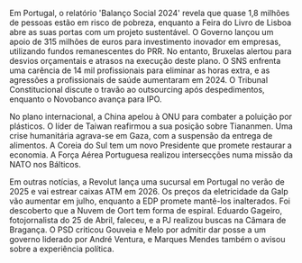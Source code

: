 Em Portugal, o relatório 'Balanço Social 2024' revela que quase 1,8 milhões de pessoas estão em risco de pobreza, enquanto a Feira do Livro de Lisboa abre as suas portas com um projeto sustentável. O Governo lançou um apoio de 315 milhões de euros para investimento inovador em empresas, utilizando fundos remanescentes do PRR. No entanto, Bruxelas alertou para desvios orçamentais e atrasos na execução deste plano. O SNS enfrenta uma carência de 14 mil profissionais para eliminar as horas extra, e as agressões a profissionais de saúde aumentaram em 2024. O Tribunal Constitucional discute o travão ao outsourcing após despedimentos, enquanto o Novobanco avança para IPO.

No plano internacional, a China apelou à ONU para combater a poluição por plásticos. O líder de Taiwan reafirmou a sua posição sobre Tiananmen. Uma crise humanitária agrava-se em Gaza, com a suspensão da entrega de alimentos. A Coreia do Sul tem um novo Presidente que promete restaurar a economia. A Força Aérea Portuguesa realizou intersecções numa missão da NATO nos Bálticos.

Em outras notícias, a Revolut lança uma sucursal em Portugal no verão de 2025 e vai estrear caixas ATM em 2026. Os preços da eletricidade da Galp vão aumentar em julho, enquanto a EDP promete mantê-los inalterados. Foi descoberto que a Nuvem de Oort tem forma de espiral. Eduardo Gageiro, fotojornalista do 25 de Abril, faleceu, e a PJ realizou buscas na Câmara de Bragança. O PSD criticou Gouveia e Melo por admitir dar posse a um governo liderado por André Ventura, e Marques Mendes também o avisou sobre a experiência política.